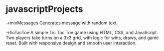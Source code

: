 # javascriptProjects

->mixMessages
Generates message with random text.

->ticTacToe
A simple Tic Tac Toe game using HTML, CSS, and JavaScript. Two players take turns on a 3x3 grid, with logic for wins, draws, and game reset. Built with responsive design and smooth user interaction.
